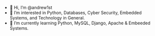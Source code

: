 - 👋 Hi, I’m @andrew1st
- 👀 I’m interested in Python, Databases, Cyber Security, Embedded Systems, and Technology in General.
- 🌱 I’m currently learning Python, MySQL, Django, Apache & Embeeded Systems.
<!--- 📫 How to reach me ... --->

<!---
andrew1st/andrew1st is a ✨ special ✨ repository because its `README.md` (this file) appears on your GitHub profile.
You can click the Preview link to take a look at your changes.
--->
